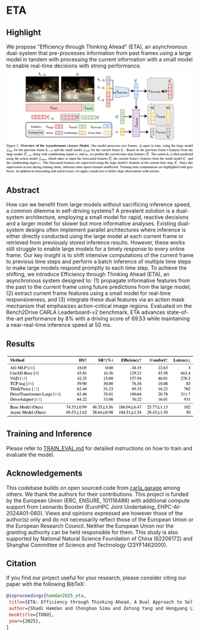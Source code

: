 # ETA

## Highlight
We propose "Efficiency through Thinking Ahead" (ETA), an asynchronous dual-system that pre-processes information from past frames using a large model in tandem with processing the current information with a small model to enable real-time decisions with strong performance.
<img width="800" alt="CarFormer overview" src="assets/overview.png">

## Abstract
How can we benefit from large models without sacrificing inference speed, a common dilemma in self-driving systems? A prevalent solution is a dual-system architecture, employing a small model for rapid, reactive decisions and a larger model for slower but more informative analyses. Existing dual-system designs often implement parallel architectures where inference is either directly conducted using the large model at each current frame or retrieved from previously stored inference results. However, these works still struggle to enable large models for a timely response to every online frame. Our key insight is to shift intensive computations of the current frame to previous time steps and perform a batch inference of multiple time steps to make large models respond promptly to each time step. To achieve the shifting, we introduce Efficiency through Thinking Ahead (ETA), an asynchronous system designed to: (1) propagate informative features from the past to the current frame using future predictions from the large model, (2) extract current frame features using a small model for real-time responsiveness, and (3) integrate these dual features via an action mask mechanism that emphasizes action-critical image regions. Evaluated on the Bench2Drive CARLA Leaderboard-v2 benchmark, ETA advances state-of-the-art performance by 8% with a driving score of 69.53 while maintaining a near-real-time inference speed at 50 ms.

## Results
<img width="800" alt="CarFormer overview" src="assets/results.png">

## Training and Inference

Please refer to [TRAIN_EVAL.md](docs/TRAIN_EVAL.md) for detailed instructions on how to train and evaluate the model.

## Acknowledgements

This codebase builds on open sourced code from [carla_garage](git@github.com:autonomousvision/carla_garage.git) among others. We thank the authors for their contributions. This project is funded by the European Union (ERC, ENSURE, 101116486) with additional compute support from Leonardo Booster (EuroHPC Joint Undertaking, EHPC-AI-2024A01-060). Views and opinions expressed are however those of the author(s) only and do not necessarily reflect those of the European Union or the European Research Council. Neither the European Union nor the granting authority can be held responsible for them. This study is also supported by National Natural Science Foundation of China (62206172) and Shanghai Committee of Science and Technology (23YF1462000).

## Citation
If you find our project useful for your research, please consider citing our paper with the following BibTeX:


```bibtex
@inproceedings{hamdan2025_eta,
 title={ETA: Efficiency through Thinking Ahead, A Dual Approach to Self-Driving with Large Models}, 
 author={Shadi Hamdan and Chonghao Sima and Zetong Yang and Hongyang Li and Fatma Guney},
 booktitle={TODO},
 year={2025},
}
```

